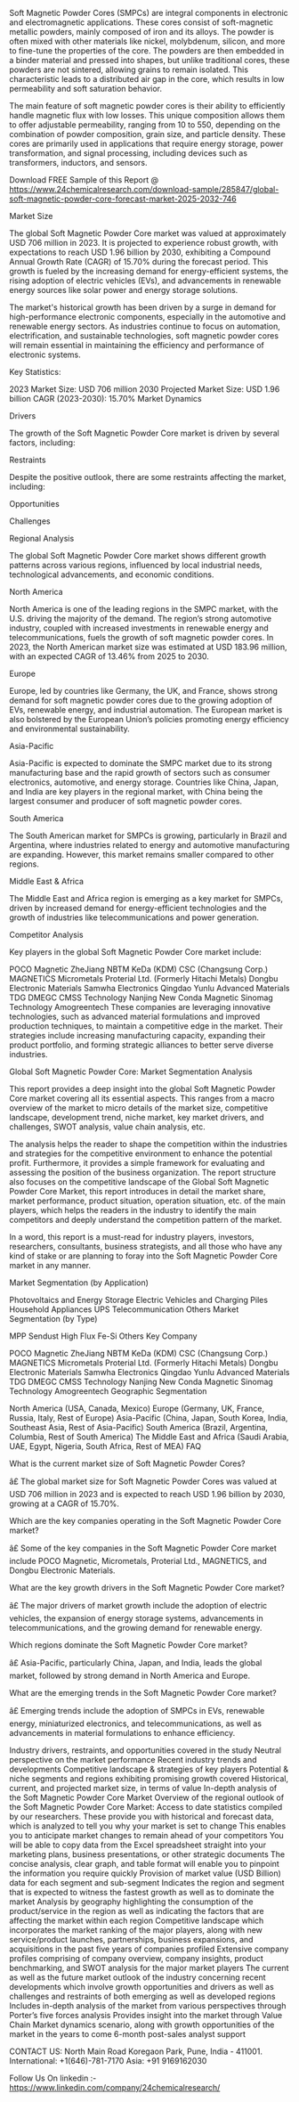 Soft Magnetic Powder Cores (SMPCs) are integral components in electronic and electromagnetic applications. These cores consist of soft-magnetic metallic powders, mainly composed of iron and its alloys. The powder is often mixed with other materials like nickel, molybdenum, silicon, and more to fine-tune the properties of the core. The powders are then embedded in a binder material and pressed into shapes, but unlike traditional cores, these powders are not sintered, allowing grains to remain isolated. This characteristic leads to a distributed air gap in the core, which results in low permeability and soft saturation behavior.

The main feature of soft magnetic powder cores is their ability to efficiently handle magnetic flux with low losses. This unique composition allows them to offer adjustable permeability, ranging from 10 to 550, depending on the combination of powder composition, grain size, and particle density. These cores are primarily used in applications that require energy storage, power transformation, and signal processing, including devices such as transformers, inductors, and sensors.

Download FREE Sample of this Report @ https://www.24chemicalresearch.com/download-sample/285847/global-soft-magnetic-powder-core-forecast-market-2025-2032-746

Market Size

The global Soft Magnetic Powder Core market was valued at approximately USD 706 million in 2023. It is projected to experience robust growth, with expectations to reach USD 1.96 billion by 2030, exhibiting a Compound Annual Growth Rate (CAGR) of 15.70% during the forecast period. This growth is fueled by the increasing demand for energy-efficient systems, the rising adoption of electric vehicles (EVs), and advancements in renewable energy sources like solar power and energy storage solutions.

The market's historical growth has been driven by a surge in demand for high-performance electronic components, especially in the automotive and renewable energy sectors. As industries continue to focus on automation, electrification, and sustainable technologies, soft magnetic powder cores will remain essential in maintaining the efficiency and performance of electronic systems.

Key Statistics:

2023 Market Size: USD 706 million
2030 Projected Market Size: USD 1.96 billion
CAGR (2023-2030): 15.70%
Market Dynamics

Drivers

The growth of the Soft Magnetic Powder Core market is driven by several factors, including:

Restraints

Despite the positive outlook, there are some restraints affecting the market, including:

Opportunities

Challenges

Regional Analysis

The global Soft Magnetic Powder Core market shows different growth patterns across various regions, influenced by local industrial needs, technological advancements, and economic conditions.

North America

North America is one of the leading regions in the SMPC market, with the U.S. driving the majority of the demand. The region’s strong automotive industry, coupled with increased investments in renewable energy and telecommunications, fuels the growth of soft magnetic powder cores. In 2023, the North American market size was estimated at USD 183.96 million, with an expected CAGR of 13.46% from 2025 to 2030.

Europe

Europe, led by countries like Germany, the UK, and France, shows strong demand for soft magnetic powder cores due to the growing adoption of EVs, renewable energy, and industrial automation. The European market is also bolstered by the European Union’s policies promoting energy efficiency and environmental sustainability.

Asia-Pacific

Asia-Pacific is expected to dominate the SMPC market due to its strong manufacturing base and the rapid growth of sectors such as consumer electronics, automotive, and energy storage. Countries like China, Japan, and India are key players in the regional market, with China being the largest consumer and producer of soft magnetic powder cores.

South America

The South American market for SMPCs is growing, particularly in Brazil and Argentina, where industries related to energy and automotive manufacturing are expanding. However, this market remains smaller compared to other regions.

Middle East & Africa

The Middle East and Africa region is emerging as a key market for SMPCs, driven by increased demand for energy-efficient technologies and the growth of industries like telecommunications and power generation.

Competitor Analysis

Key players in the global Soft Magnetic Powder Core market include:

POCO Magnetic
ZheJiang NBTM KeDa (KDM)
CSC (Changsung Corp.)
MAGNETICS
Micrometals
Proterial Ltd. (Formerly Hitachi Metals)
Dongbu Electronic Materials
Samwha Electronics
Qingdao Yunlu Advanced Materials
TDG
DMEGC
CMSS Technology
Nanjing New Conda Magnetic
Sinomag Technology
Amogreentech
These companies are leveraging innovative technologies, such as advanced material formulations and improved production techniques, to maintain a competitive edge in the market. Their strategies include increasing manufacturing capacity, expanding their product portfolio, and forming strategic alliances to better serve diverse industries.

Global Soft Magnetic Powder Core: Market Segmentation Analysis

This report provides a deep insight into the global Soft Magnetic Powder Core market covering all its essential aspects. This ranges from a macro overview of the market to micro details of the market size, competitive landscape, development trend, niche market, key market drivers, and challenges, SWOT analysis, value chain analysis, etc.

The analysis helps the reader to shape the competition within the industries and strategies for the competitive environment to enhance the potential profit. Furthermore, it provides a simple framework for evaluating and assessing the position of the business organization. The report structure also focuses on the competitive landscape of the Global Soft Magnetic Powder Core Market, this report introduces in detail the market share, market performance, product situation, operation situation, etc. of the main players, which helps the readers in the industry to identify the main competitors and deeply understand the competition pattern of the market.

In a word, this report is a must-read for industry players, investors, researchers, consultants, business strategists, and all those who have any kind of stake or are planning to foray into the Soft Magnetic Powder Core market in any manner.

Market Segmentation (by Application)

Photovoltaics and Energy Storage
Electric Vehicles and Charging Piles
Household Appliances
UPS
Telecommunication
Others
Market Segmentation (by Type)

MPP
Sendust
High Flux
Fe-Si
Others
Key Company

POCO Magnetic
ZheJiang NBTM KeDa (KDM)
CSC (Changsung Corp.)
MAGNETICS
Micrometals
Proterial Ltd. (Formerly Hitachi Metals)
Dongbu Electronic Materials
Samwha Electronics
Qingdao Yunlu Advanced Materials
TDG
DMEGC
CMSS Technology
Nanjing New Conda Magnetic
Sinomag Technology
Amogreentech
Geographic Segmentation

North America (USA, Canada, Mexico)
Europe (Germany, UK, France, Russia, Italy, Rest of Europe)
Asia-Pacific (China, Japan, South Korea, India, Southeast Asia, Rest of Asia-Pacific)
South America (Brazil, Argentina, Columbia, Rest of South America)
The Middle East and Africa (Saudi Arabia, UAE, Egypt, Nigeria, South Africa, Rest of MEA)
FAQ 

What is the current market size of Soft Magnetic Powder Cores?

â£ The global market size for Soft Magnetic Powder Cores was valued at USD 706 million in 2023 and is expected to reach USD 1.96 billion by 2030, growing at a CAGR of 15.70%.

Which are the key companies operating in the Soft Magnetic Powder Core market?

â£ Some of the key companies in the Soft Magnetic Powder Core market include POCO Magnetic, Micrometals, Proterial Ltd., MAGNETICS, and Dongbu Electronic Materials.

What are the key growth drivers in the Soft Magnetic Powder Core market?

â£ The major drivers of market growth include the adoption of electric vehicles, the expansion of energy storage systems, advancements in telecommunications, and the growing demand for renewable energy.

Which regions dominate the Soft Magnetic Powder Core market?

â£ Asia-Pacific, particularly China, Japan, and India, leads the global market, followed by strong demand in North America and Europe.

What are the emerging trends in the Soft Magnetic Powder Core market?

â£ Emerging trends include the adoption of SMPCs in EVs, renewable energy, miniaturized electronics, and telecommunications, as well as advancements in material formulations to enhance efficiency.

Industry drivers, restraints, and opportunities covered in the study
Neutral perspective on the market performance
Recent industry trends and developments
Competitive landscape & strategies of key players
Potential & niche segments and regions exhibiting promising growth covered
Historical, current, and projected market size, in terms of value
In-depth analysis of the Soft Magnetic Powder Core Market
Overview of the regional outlook of the Soft Magnetic Powder Core Market:
Access to date statistics compiled by our researchers. These provide you with historical and forecast data, which is analyzed to tell you why your market is set to change
This enables you to anticipate market changes to remain ahead of your competitors
You will be able to copy data from the Excel spreadsheet straight into your marketing plans, business presentations, or other strategic documents
The concise analysis, clear graph, and table format will enable you to pinpoint the information you require quickly
Provision of market value (USD Billion) data for each segment and sub-segment
Indicates the region and segment that is expected to witness the fastest growth as well as to dominate the market
Analysis by geography highlighting the consumption of the product/service in the region as well as indicating the factors that are affecting the market within each region
Competitive landscape which incorporates the market ranking of the major players, along with new service/product launches, partnerships, business expansions, and acquisitions in the past five years of companies profiled
Extensive company profiles comprising of company overview, company insights, product benchmarking, and SWOT analysis for the major market players
The current as well as the future market outlook of the industry concerning recent developments which involve growth opportunities and drivers as well as challenges and restraints of both emerging as well as developed regions
Includes in-depth analysis of the market from various perspectives through Porter’s five forces analysis
Provides insight into the market through Value Chain
Market dynamics scenario, along with growth opportunities of the market in the years to come
6-month post-sales analyst support

CONTACT US:
North Main Road Koregaon Park, Pune, India - 411001.
International: +1(646)-781-7170
Asia: +91 9169162030

Follow Us On linkedin :- https://www.linkedin.com/company/24chemicalresearch/
